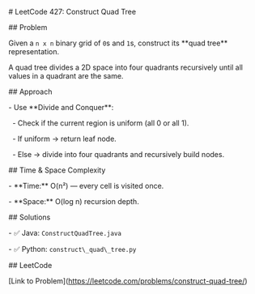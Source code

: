 \# LeetCode 427: Construct Quad Tree



\## Problem

Given a `n x n` binary grid of `0`s and `1`s, construct its \*\*quad tree\*\* representation.



A quad tree divides a 2D space into four quadrants recursively until all values in a quadrant are the same.



\## Approach

\- Use \*\*Divide and Conquer\*\*:

&nbsp; - Check if the current region is uniform (all 0 or all 1).

&nbsp; - If uniform → return leaf node.

&nbsp; - Else → divide into four quadrants and recursively build nodes.



\## Time \& Space Complexity

\- \*\*Time:\*\* O(n²) — every cell is visited once.

\- \*\*Space:\*\* O(log n) recursion depth.



\## Solutions

\- ✅ Java: `ConstructQuadTree.java`

\- ✅ Python: `construct\_quad\_tree.py`



\## LeetCode

\[Link to Problem](https://leetcode.com/problems/construct-quad-tree/)



